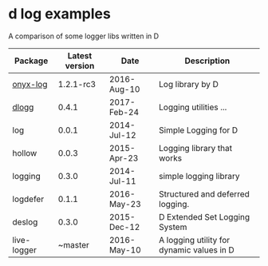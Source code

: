 # d log examples
A comparison of some logger libs written in D


| Package                                           | Latest version | Date        | Description                               |
| ---                                               | ---            | ---         | ---                                       |
| [onyx-log](https://github.com/nykytenko/onyx-log) | 1.2.1-rc3      | 2016-Aug-10 | Log library by D                          |
| [dlogg](https://github.com/NCrashed/dlogg)        | 0.4.1          | 2017-Feb-24 | Logging utilities ...                     |
| log                                               | 0.0.1          | 2014-Jul-12 | Simple Logging for D                      |
| hollow                                            | 0.0.3          | 2015-Apr-23 | Logging library that works                |
| logging                                           | 0.3.0          | 2014-Jul-11 | simple logging library                    |
| logdefer                                          | 0.1.1          | 2016-May-23 | Structured and deferred logging.          |
| deslog                                            | 0.3.0          | 2015-Dec-12 | D Extended Set Logging System             |
| live-logger                                       | ~master        | 2016-May-10 | A logging utility for dynamic values in D |

